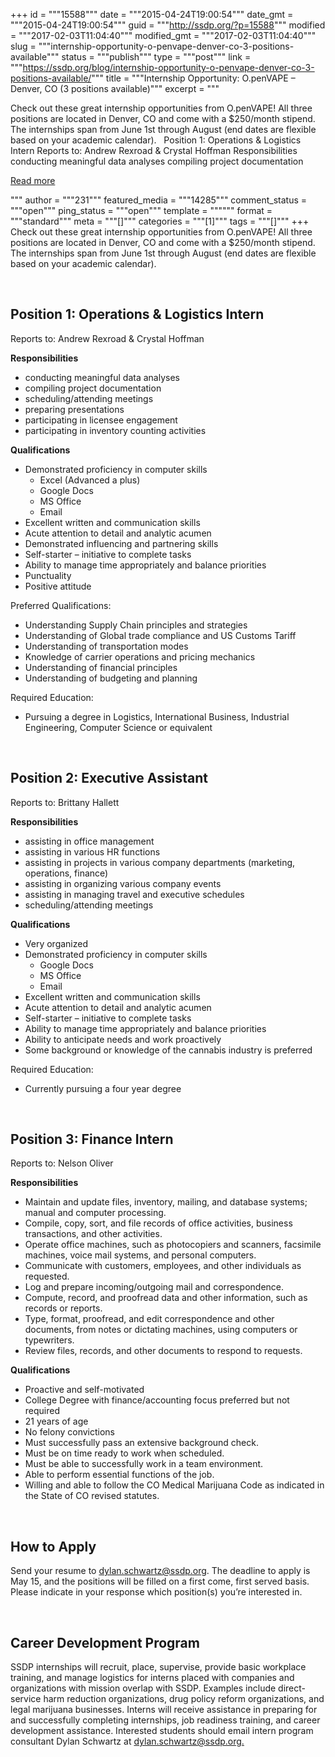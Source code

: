 +++
id = """15588"""
date = """2015-04-24T19:00:54"""
date_gmt = """2015-04-24T19:00:54"""
guid = """http://ssdp.org/?p=15588"""
modified = """2017-02-03T11:04:40"""
modified_gmt = """2017-02-03T11:04:40"""
slug = """internship-opportunity-o-penvape-denver-co-3-positions-available"""
status = """publish"""
type = """post"""
link = """https://ssdp.org/blog/internship-opportunity-o-penvape-denver-co-3-positions-available/"""
title = """Internship Opportunity: O.penVAPE &#8211; Denver, CO (3 positions available)"""
excerpt = """<p>Check out these great internship opportunities from O.penVAPE! All three positions are located in Denver, CO and come with a $250/month stipend. The internships span from June 1st through August (end dates are flexible based on your academic calendar). &nbsp; Position 1: Operations &amp; Logistics Intern Reports to: Andrew Rexroad &amp; Crystal Hoffman Responsibilities conducting meaningful data analyses compiling project documentation</p>
<div class="h10"></div>
<p><a class="more-link2 flat" href="https://ssdp.org/blog/internship-opportunity-o-penvape-denver-co-3-positions-available/">Read more</a></p>
"""
author = """231"""
featured_media = """14285"""
comment_status = """open"""
ping_status = """open"""
template = """"""
format = """standard"""
meta = """[]"""
categories = """[1]"""
tags = """[]"""
+++
Check out these great internship opportunities from O.penVAPE! All three positions are located in Denver, CO and come with a $250/month stipend. The internships span from June 1st through August (end dates are flexible based on your academic calendar).

&nbsp;
<h2>Position 1: Operations &amp; Logistics Intern</h2>
Reports to: Andrew Rexroad &amp; Crystal Hoffman
<p dir="ltr"><strong>Responsibilities</strong></p>

<ul>
	<li>conducting meaningful data analyses</li>
	<li>compiling project documentation</li>
	<li>scheduling/attending meetings</li>
	<li>preparing presentations</li>
	<li>participating in licensee engagement</li>
	<li>participating in inventory counting activities</li>
</ul>
<p dir="ltr"><strong>Qualifications</strong></p>

<ul>
	<li>Demonstrated proficiency in computer skills
<ul>
	<li>Excel (Advanced a plus)</li>
	<li>Google Docs</li>
	<li>MS Office</li>
	<li>Email</li>
</ul>
</li>
	<li>Excellent written and communication skills</li>
	<li>Acute attention to detail and analytic acumen</li>
	<li>Demonstrated influencing and partnering skills</li>
	<li>Self-starter &#8211; initiative to complete tasks</li>
	<li>Ability to manage time appropriately and balance priorities</li>
	<li>Punctuality</li>
	<li>Positive attitude</li>
</ul>
<p dir="ltr">Preferred Qualifications:</p>

<ul>
	<li>Understanding Supply Chain principles and strategies</li>
	<li>Understanding of Global trade compliance and US Customs Tariff</li>
	<li>Understanding of transportation modes</li>
	<li>Knowledge of carrier operations and pricing mechanics</li>
	<li>Understanding of financial principles</li>
	<li>Understanding of budgeting and planning</li>
</ul>
<p dir="ltr">Required Education:</p>

<ul>
	<li dir="ltr">
<p dir="ltr">Pursuing a degree in Logistics, International Business, Industrial Engineering, Computer Science or equivalent</p>
</li>
</ul>
&nbsp;
<h2>Position 2: Executive Assistant</h2>
Reports to: Brittany Hallett

<strong>Responsibilities</strong>
<ul>
	<li>assisting in office management</li>
	<li>assisting in various HR functions</li>
	<li>assisting in projects in various company departments (marketing, operations, finance)</li>
	<li>assisting in organizing various company events</li>
	<li>assisting in managing travel and executive schedules</li>
	<li>scheduling/attending meetings</li>
</ul>
<strong>Qualifications</strong>
<ul>
	<li>Very organized</li>
	<li>Demonstrated proficiency in computer skills
<ul>
	<li>Google Docs</li>
	<li>MS Office</li>
	<li>Email</li>
</ul>
</li>
	<li>Excellent written and communication skills</li>
	<li>Acute attention to detail and analytic acumen</li>
	<li>Self-starter &#8211; initiative to complete tasks</li>
	<li>Ability to manage time appropriately and balance priorities</li>
	<li>Ability to anticipate needs and work proactively</li>
	<li>Some background or knowledge of the cannabis industry is preferred</li>
</ul>
Required Education:
<ul>
	<li>Currently pursuing a four year degree</li>
</ul>
&nbsp;
<h2>Position 3: Finance Intern</h2>
Reports to: Nelson Oliver
<p dir="ltr"><strong>Responsibilities</strong></p>

<ul>
	<li>Maintain and update files, inventory, mailing, and database systems; manual and computer processing.</li>
	<li>Compile, copy, sort, and file records of office activities, business transactions, and other activities.</li>
	<li>Operate office machines, such as photocopiers and scanners, facsimile machines, voice mail systems, and personal computers.</li>
	<li>Communicate with customers, employees, and other individuals as requested.</li>
	<li>Log and prepare incoming/outgoing mail and correspondence.</li>
	<li>Compute, record, and proofread data and other information, such as records or reports.</li>
	<li>Type, format, proofread, and edit correspondence and other documents, from notes or dictating machines, using computers or typewriters.</li>
	<li>Review files, records, and other documents to respond to requests.</li>
</ul>
<p dir="ltr"><strong>Qualifications</strong></p>

<ul>
	<li>Proactive and self-motivated</li>
	<li>College Degree with finance/accounting focus preferred but not required</li>
	<li>21 years of age</li>
	<li>No felony convictions</li>
	<li>Must successfully pass an extensive background check.</li>
	<li>Must be on time ready to work when scheduled.</li>
	<li>Must be able to successfully work in a team environment.</li>
	<li>Able to perform essential functions of the job.</li>
	<li>Willing and able to follow the CO Medical Marijuana Code as indicated in the State of CO revised statutes.</li>
</ul>
&nbsp;
<h2>How to Apply</h2>
Send your resume to <a href="mailto:dylan.schwartz@ssdp.org">dylan.schwartz@ssdp.org</a>. The deadline to apply is May 15, and the positions will be filled on a first come, first served basis. Please indicate in your response which position(s) you&#8217;re interested in.

&nbsp;
<h2>Career Development Program</h2>
SSDP internships will recruit, place, supervise, provide basic workplace training, and manage logistics for interns placed with companies and organizations with mission overlap with SSDP. Examples include direct-service harm reduction organizations, drug policy reform organizations, and legal marijuana businesses. Interns will receive assistance in preparing for and successfully completing internships, job readiness training, and career development assistance. Interested students should email intern program consultant Dylan Schwartz at <a href="mailto:dylan.schwartz@ssdp.org">dylan.schwartz@ssdp.org.</a>
